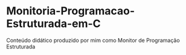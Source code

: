 # Monitoria-Programacao-Estruturada-em-C
 Conteúdo didático produzido por mim como Monitor de Programação Estruturada
